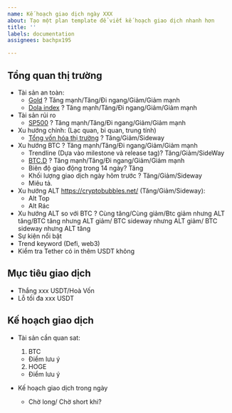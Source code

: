 ```yaml
---
name: Kế hoạch giao dịch ngày XXX
about: Tạo một plan template để viết kế hoạch giao dịch nhanh hơn
title: ''
labels: documentation
assignees: bachpx195

---
```


## **Tổng quan thị trường**
* Tài sản an toàn:
  - [Gold](https://www.tradingview.com/chart/BeOt7Jqk/?symbol=TVC%3AGOLD) ? Tăng mạnh/Tăng/Đi ngang/Giảm/Giảm mạnh
  - [Dola index](https://www.tradingview.com/chart/BeOt7Jqk/?symbol=TVC%3ADXY) ? Tăng mạnh/Tăng/Đi ngang/Giảm/Giảm mạnh
* Tài sản rủi ro
  - [SP500](https://www.tradingview.com/chart/BeOt7Jqk/?symbol=SP%3ASPX) ? Tăng mạnh/Tăng/Đi ngang/Giảm/Giảm mạnh
* Xu hướng chính: (Lạc quan, bi quan, trung tính)
   * [Tổng vốn hóa thị trường](https://coinmarketcap.com/charts/) ? Tăng/Giảm/Sideway
* Xu hướng BTC ? Tăng mạnh/Tăng/Đi ngang/Giảm/Giảm mạnh
   * Trendline (Dựa vào milestone và release tag)? Tăng/Giảm/SideWay
   * [BTC.D](https://www.tradingview.com/chart/BeOt7Jqk/?symbol=CRYPTOCAP%3ABTC.D) ? Tăng mạnh/Tăng/Đi ngang/Giảm/Giảm mạnh
   * Biên độ giao động trong 14 ngày? Tăng
   * Khối lượng giao dịch ngày hôm trước ? Tăng/Giảm/Sideway
   * Miêu tả.
* Xu hướng ALT https://cryptobubbles.net/ (Tăng/Giảm/Sideway):
  <!---
    QUan sát bubble xu hướng alt top và alt coin rac
    Nếu tất cả đều có xu hương tăng mạnh thì có kế hoạch thoát lệnh short
  -->
   * Alt Top
   * Alt Rác
* Xu hướng ALT so với BTC ? Cùng tăng/Cùng giảm/Btc giảm nhưng ALT tăng/BTC tăng nhưng ALT giảm/ BTC sideway nhưng ALT giảm/ BTC sideway nhưng ALT tăng
* Sự kiện nổi bật
* Trend keyword (Defi, web3)
* Kiểm tra Tether có in thêm USDT không

## **Mục tiêu giao dịch**
* Thắng xxx USDT/Hoà Vốn
* Lỗ tối đa xxx USDT

## **Kế hoạch giao dịch**
* Tài sản cần quan sat:

  1. BTC
    - Điểm lưu ý

  2. HOGE
    - Điểm lưu ý

* Kế hoạch giao dịch trong ngày
  - Chờ long/ Chờ short khi?
